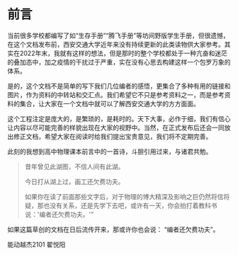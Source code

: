 # 前言

当前很多学校都编写了如“生存手册”“腾飞手册”等坊间野版学生手册，但很遗憾，在这个文档发布前，西安交通大学近年来没有持续更新的此类读物供大家参考。其实在2022年末，我就有这样的想法，但是那时的整个学校都处于一种亢奋和迷茫的叠加态中，加之疫情的干扰过于严重，实在没有心思去构建这样一个包罗万象的体系。

是的，这个文档不是简单的写下我们几位编者的感悟，更集合了多种有用的链接和图片，作为资料的中转站和交汇点。我们希望它不只是参考资料之一，而是参考资料的集合，让大家在一个文档中就可以了解西安交通大学的方方面面。

这个工程注定是庞大的，是繁琐的，是耗时的。天下大事，必作于细，我们有信心让内容以尽可能完善的样貌出现在大家的视野中。当然，在正式发布后还会一同放出修正文档，希望大家在阅读时给我们提出宝贵意见，我们将不定期完善。

此刻的我想到高中物理课本前言中的一首诗，斗胆引用过来，与诸君共勉。

> 昔年曾见此湖图，不信人间有此湖。
>
> 今日打从湖上过，画工还欠费功夫。
>
> 如果你在读了前面那些文字后，对于物理的博大精深及影响之巨仍然将信将疑，那也没有关系，还是先学下去吧，或许有一天，你会拍打着教科书说：'编者还欠费功夫。'”

如果这篇草创的文档在日后流传开来，那或许你也会说： “编者还欠费功夫”。



能动越杰2101 翟悦阳
